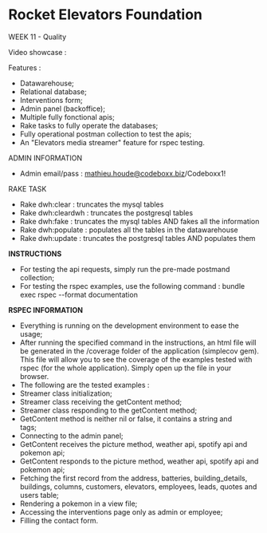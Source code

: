 # Rocket Elevators Foundation

WEEK 11 - Quality

Video showcase : 

Features :
- Datawarehouse;
- Relational database;
- Interventions form;
- Admin panel (backoffice);
- Multiple fully fonctional apis;
- Rake tasks to fully operate the databases;
- Fully operational postman collection to test the apis;
- An "Elevators media streamer" feature for rspec testing.

ADMIN INFORMATION
- Admin email/pass : mathieu.houde@codeboxx.biz/Codeboxx1!

RAKE TASK
- Rake dwh:clear : truncates the mysql tables
- Rake dwh:cleardwh : truncates the postgresql tables
- Rake dwh:fake : truncates the mysql tables AND fakes all the information
- Rake dwh:populate : populates all the tables in the datawarehouse
- Rake dwh:update : truncates the postgresql tables AND populates them

**INSTRUCTIONS**
- For testing the api requests, simply run the pre-made postmand collection;
- For testing the rspec examples, use the following command : bundle exec rspec --format documentation

**RSPEC INFORMATION**
- Everything is running on the development environment to ease the usage;
- After running the specified command in the instructions, an html file will be generated in the /coverage folder of the application (simplecov gem). This file will allow you to see the coverage of the examples tested with rspec (for the whole application). Simply open up the file in your browser.
- The following are the tested examples :
 - Streamer class initialization;
 - Streamer class receiving the getContent method;
 - Streamer class responding to the getContent method;
 - GetContent method is neither nil or false, it contains a string and <div> tags;
 - Connecting to the admin panel;
 - GetContent receives the picture method, weather api, spotify api and pokemon api;
 - GetContent responds to the picture method, weather api, spotify api and pokemon api;
 - Fetching the first record from the address, batteries, building_details, buildings, columns, customers, elevators, employees, leads, quotes and users table;
 - Rendering a pokemon in a view file;
 - Accessing the interventions page only as admin or employee;
 - Filling the contact form.
  
